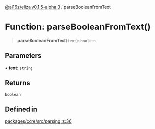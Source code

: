 [@ai16z/eliza v0.1.5-alpha.3](../index.md) / parseBooleanFromText

# Function: parseBooleanFromText()

> **parseBooleanFromText**(`text`): `boolean`

## Parameters

• **text**: `string`

## Returns

`boolean`

## Defined in

[packages/core/src/parsing.ts:36](https://github.com/antpb/eliza/blob/main/packages/core/src/parsing.ts#L36)
